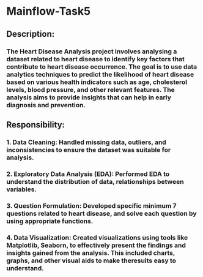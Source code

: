 # Mainflow-Task5

## Description:
### The Heart Disease Analysis project involves analysing a dataset related to heart disease to identify key factors that contribute to heart disease occurrence. The goal is to use data analytics techniques to predict the likelihood of heart disease based on various health indicators such as age, cholesterol levels, blood pressure, and other relevant features. The analysis aims to provide insights that can help in early diagnosis and prevention.

## Responsibility:
### 1. Data Cleaning: Handled missing data, outliers, and inconsistencies to ensure the dataset was suitable for analysis.

### 2. Exploratory Data Analysis (EDA): Performed EDA to understand the distribution of data, relationships between variables.

### 3. Question Formulation: Developed specific minimum 7 questions related to heart disease, and solve each question by using appropriate functions.

### 4. Data Visualization: Created visualizations using tools like Matplotlib, Seaborn, to effectively present the findings and insights gained from the analysis. This included charts, graphs, and other visual aids to make theresults easy to understand.
